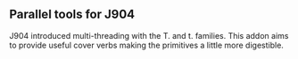 ## Parallel tools for J904

J904 introduced multi-threading with the T. and t. families.
This addon aims to provide useful cover verbs making the primitives a little more digestible.
